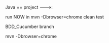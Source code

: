Java
==       project  --->:



run NOW  in 
 mvn -Dbrowser=chrome  clean test


BDD_Cucumber branch

mvn -Dbrowser=chrome 

